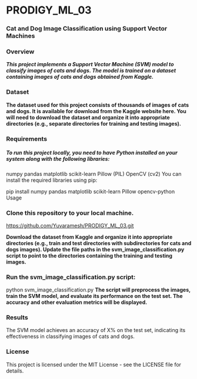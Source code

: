 # PRODIGY_ML_03
### Cat and Dog Image Classification using Support Vector Machines
### Overview
***This project implements a Support Vector Machine (SVM) model to classify images of cats and dogs. The model is trained on a dataset containing images of cats and dogs obtained from Kaggle.***

### Dataset
**The dataset used for this project consists of thousands of images of cats and dogs. It is available for download from the Kaggle website here. You will need to download the dataset and organize it into appropriate directories (e.g., separate directories for training and testing images).**

### Requirements
##### To run this project locally, you need to have Python installed on your system along with the following libraries:

numpy
pandas
matplotlib
scikit-learn
Pillow (PIL)
OpenCV (cv2)
You can install the required libraries using pip:


pip install numpy pandas matplotlib scikit-learn Pillow opencv-python
Usage
### Clone this repository to your local machine.
https://github.com/Yuvaramesh/PRODIGY_ML_03.git

**Download the dataset from Kaggle and organize it into appropriate directories (e.g., train and test directories with subdirectories for cats and dogs images).
Update the file paths in the svm_image_classification.py script to point to the directories containing the training and testing images.**
### Run the svm_image_classification.py script:

python svm_image_classification.py
**The script will preprocess the images, train the SVM model, and evaluate its performance on the test set.
The accuracy and other evaluation metrics will be displayed.**
### Results
The SVM model achieves an accuracy of X% on the test set, indicating its effectiveness in classifying images of cats and dogs.

### License
This project is licensed under the MIT License - see the LICENSE file for details.


